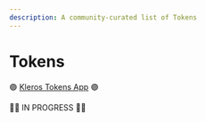 ```yaml
---
description: A community-curated list of Tokens
---
```


# Tokens

🟣 [Kleros Tokens App](https://tokens.kleros.io/) 🟣

🚧👷 IN PROGRESS 👷🚧

